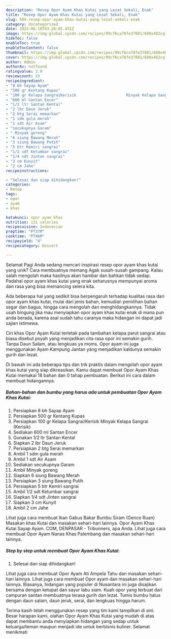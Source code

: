 ```yaml
---
description: "Resep Opor Ayam Khas Kutai yang Lezat Sekali, Enak"
title: "Resep Opor Ayam Khas Kutai yang Lezat Sekali, Enak"
slug: 504-resep-opor-ayam-khas-kutai-yang-lezat-sekali-enak
category: Uncategorized
date: 2022-06-18T03:28:05.431Z
image: https://img-global.cpcdn.com/recipes/99cf6ca78fe37081/680x482cq70/opor-ayam-khas-kutai-foto-resep-utama.jpg
hideToc: false
enableToc: true
enableTocContent: false
thumbnail: https://img-global.cpcdn.com/recipes/99cf6ca78fe37081/680x482cq70/opor-ayam-khas-kutai-foto-resep-utama.jpg
cover: https://img-global.cpcdn.com/recipes/99cf6ca78fe37081/680x482cq70/opor-ayam-khas-kutai-foto-resep-utama.jpg
author: Admin
authorAv: notfound
ratingvalue: 3.9
reviewcount: 23
recipeingredient:
- "8 bh Sayap Ayam"
- "500 gr Kentang Kupas"
- "100 gr Kelapa SangraiKerisik                      Minyak Kelapa Sangrai Kerisik"
- "600 ml Santan Encer"
- "1/2 ltr Santan Kental"
- "2 lbr Daun Jeruk"
- "2 btg Serai memarkan"
- "1 sdm gula merah"
- "1 sdt Air Asam"
- "secukupnya Garam"
- " Minyak goreng"
- "6 siung Bawang Merah"
- "3 siung Bawang Putih"
- "5 btr Kemiri sangrai"
- "1/2 sdt Ketumbar sangrai"
- "1/4 sdt Jinten sangrai"
- "3 cm Kunyit"
- "2 cm Jahe"
recipeinstructions:

- "Selesai dan siap dihidangkan!"
categories:
- Resep
tags:
- opor
- ayam
- khas

katakunci: opor ayam khas 
nutrition: 131 calories
recipecuisine: Indonesian
preptime: "PT37M"
cooktime: "PT46M"
recipeyield: "4"
recipecategory: Dessert

---
```



Selamat Pagi Anda sedang mencari inspirasi resep opor ayam khas kutai yang unik? Cara membuatnya memang Agak susah-susah gampang. Kalau salah mengolah maka hasilnya akan hambar dan bahkan tidak sedap. Padahal opor ayam khas kutai yang enak seharusnya mempunyai aroma dan rasa yang bisa memancing selera kita.


Ada beberapa hal yang sedikit bisa berpengaruh terhadap kualitas rasa dari opor ayam khas kutai, mulai dari jenis bahan, kemudian pemilihan bahan segar dan bagus, hingga cara mengolah dan menghidangkannya. Tidak usah bingung jika mau menyiapkan opor ayam khas kutai enak di mana pun anda berada, karena asal sudah tahu caranya maka hidangan ini dapat jadi sajian istimewa.

Ciri khas Opor Ayam Kutai terletak pada tambahan kelapa parut sangrai atau biasa disebut poyah yang menjadikan cita rasa opor ini semakin gurih. Tanpa Daun Salam, atau lengkuas ya moms. Opor ayam ini juga menggunakan Ayam Kampung Jantan yang menjadikan kaldunya semakin gurih dan lezat.


Di bawah ini ada beberapa tips dan trik praktis dalam mengolah opor ayam khas kutai yang siap dikreasikan. Kamu dapat membuat Opor Ayam Khas Kutai memakai 18 bahan dan 0 tahap pembuatan. Berikut ini cara dalam membuat hidangannya.

<!--inarticleads1-->

##### Bahan-bahan dan bumbu yang harus ada untuk pembuatan Opor Ayam Khas Kutai:

1. Persiapkan 8 bh Sayap Ayam
1. Persiapkan 500 gr Kentang Kupas
1. Persiapkan 100 gr Kelapa Sangrai/Kerisik                      Minyak Kelapa Sangrai (Kerisik)
1. Sediakan 600 ml Santan Encer
1. Gunakan 1/2 ltr Santan Kental
1. Siapkan 2 lbr Daun Jeruk
1. Persiapkan 2 btg Serai memarkan
1. Ambil 1 sdm gula merah
1. Ambil 1 sdt Air Asam
1. Sediakan secukupnya Garam
1. Ambil  Minyak goreng
1. Siapkan 6 siung Bawang Merah
1. Persiapkan 3 siung Bawang Putih
1. Persiapkan 5 btr Kemiri sangrai
1. Ambil 1/2 sdt Ketumbar sangrai
1. Siapkan 1/4 sdt Jinten sangrai
1. Siapkan 3 cm Kunyit
1. Ambil 2 cm Jahe


Lihat juga cara membuat Ikan Gabus Bakar Bumbu Siram (Gence Ruan) Masakan khas Kutai dan masakan sehari-hari lainnya. Opor Ayam Khas Kutai Sayap Ayam. COM, DENPASAR - Tribunners, apa Anda. Lihat juga cara membuat Opor Ayam Nanas Khas Palembang dan masakan sehari-hari lainnya. 

<!--inarticleads2-->

##### Step by step untuk membuat Opor Ayam Khas Kutai:


1. Selesai dan siap dihidangkan!

Lihat juga cara membuat Opor Ayam Ati Ampela Tahu dan masakan sehari-hari lainnya. Lihat juga cara membuat Opor ayam dan masakan sehari-hari lainnya. Biasanya, hidangan yang populer di Nusantara ini juga disajikan bersama dengan ketupat dan sayur labu siam. Kuah opor yang terbuat dari campuran santan membuatnya terasa gurih dan lezat. Tumis bumbu halus dengan daun salam, daun jeruk, serai, dan lengkuas hingga harum. 

Terima kasih telah menggunakan resep yang tim kami tampilkan di sini. Besar harapan kami, olahan Opor Ayam Khas Kutai yang mudah di atas dapat membantu anda menyiapkan hidangan yang sedap untuk keluarga/teman maupun menjadi ide untuk berbisnis kuliner. Selamat menikmati
